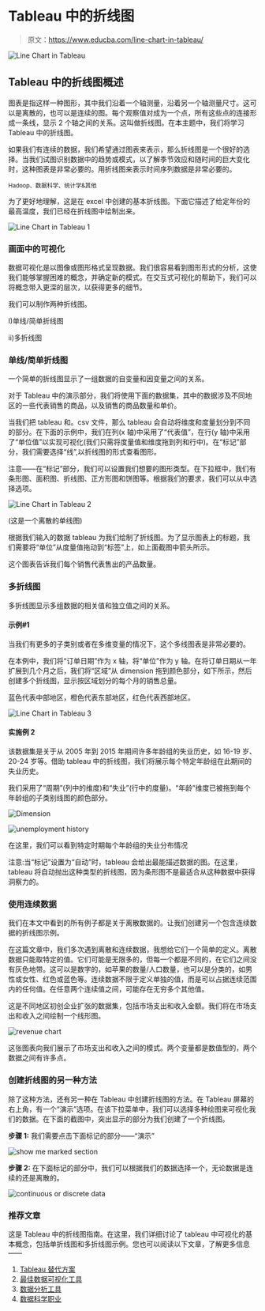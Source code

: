 # Tableau 中的折线图

> 原文：<https://www.educba.com/line-chart-in-tableau/>

![Line Chart in Tableau](img/369c7f5f57ebe3d334e4f19925d263de.png)



## Tableau 中的折线图概述

图表是指这样一种图形，其中我们沿着一个轴测量，沿着另一个轴测量尺寸。这可以是离散的，也可以是连续的图。每个观察值对成为一个点，所有这些点的连接形成一条线，显示 2 个轴之间的关系。这叫做折线图。在本主题中，我们将学习 Tableau 中的折线图。

如果我们有连续的数据，我们希望通过图表来表示，那么折线图是一个很好的选择。当我们试图识别数据中的趋势或模式，以了解季节效应和随时间的巨大变化时，这种图表是非常必要的。用折线图来表示时间序列数据是非常必要的。

<small>Hadoop、数据科学、统计学&其他</small>

为了更好地理解，这是在 excel 中创建的基本折线图。下面它描述了给定年份的最高温度，我们已经在折线图中绘制出来。

![Line Chart in Tableau 1](img/df34b205a5e8f51c309f1fe0953a1887.png)



### 画面中的可视化

数据可视化是以图像或图形格式呈现数据。我们很容易看到图形形式的分析，这使我们能够掌握困难的概念，并确定新的模式。在交互式可视化的帮助下，我们可以将概念带入更深的层次，以获得更多的细节。

我们可以制作两种折线图。

I)单线/简单折线图

ii)多折线图

### 单线/简单折线图

一个简单的折线图显示了一组数据的自变量和因变量之间的关系。

对于 Tableau 中的演示部分，我们将使用下面的数据集，其中的数据涉及不同地区的一些代表销售的商品，以及销售的商品数量和单价。

当我们把 tableau 和。csv 文件，那么 tableau 会自动将维度和度量划分到不同的部分。在下面的示例中，我们在列(x 轴)中采用了“代表值”，在行(y 轴)中采用了“单位值”以实现可视化(我们只需将度量值和维度拖到列和行中)。在“标记”部分，我们需要选择“线”,以折线图的形式查看图形。

注意——在“标记”部分，我们可以设置我们想要的图形类型。在下拉框中，我们有条形图、面积图、折线图、正方形图和饼图等。根据我们的要求，我们可以从中选择选项。

![Line Chart in Tableau 2](img/1e84801c206718252831f7ac62ad2de4.png)



(这是一个离散的单线图)

根据我们输入的数据 tableau 为我们绘制了折线图。为了显示图表上的标题，我们需要将“单位”从度量值拖动到“标签”上，如上面截图中箭头所示。

这个图表告诉我们每个销售代表售出的产品数量。

### 多折线图

多折线图显示多组数据的相关值和独立值之间的关系。

#### 示例#1

当我们有更多的子类别或者在多维变量的情况下，这个多线图表是非常必要的。

在本例中，我们将“订单日期”作为 x 轴，将“单位”作为 y 轴。在将订单日期从一年扩展到几个月之后，我们将“区域”从 dimension 拖到颜色部分，如下所示，然后创建多个折线图，显示按区域划分的每个月的销售总量。

蓝色代表中部地区，橙色代表东部地区，红色代表西部地区。

![Line Chart in Tableau 3](img/9b3783c9aae4fae5e22742d7dda3f6ca.png)



#### 实施例 2

该数据集是关于从 2005 年到 2015 年期间许多年龄组的失业历史，如 16-19 岁、20-24 岁等。借助 tableau 中的折线图，我们将展示每个特定年龄组在此期间的失业历史。

我们采用了“周期”(列中的维度)和“失业”(行中的度量)。“年龄”维度已被拖到每个年龄组的子类别线图的颜色部分。

![Dimension](img/f137900d0aa4763e8ea07475c9831a5d.png)



![unemployment history](img/8871f176108a67d02c7e9e426e6b79d6.png)



在这里，我们可以看到特定时期每个年龄组的失业分布情况

注意:当“标记”设置为“自动”时，tableau 会给出最能描述数据的图。在这里，tableau 将自动抛出这种类型的折线图，因为条形图不是最适合从这种数据中获得洞察力的。

### 使用连续数据

我们在本文中看到的所有例子都是关于离散数据的。让我们创建另一个包含连续数据的折线图示例。

在这篇文章中，我们多次遇到离散和连续数据，我想给它们一个简单的定义。离散数据只能取特定的值。它们可能是无限多的，但每一个都是不同的，在它们之间没有灰色地带。这可以是数字的，如苹果的数量/人口数量，也可以是分类的，如男性或女性、红色或蓝色等。连续数据不限于定义单独的值，而是可以占据连续范围内的任何值。在任意两个连续值之间，可能存在无穷多个其他值。

这是不同地区初创企业扩张的数据集，包括市场支出和收入金额。我们将在市场支出和收入之间绘制一个线形图。

![revenue chart](img/3eb0d367b7410e6e701976879ea009eb.png)



这张图表向我们展示了市场支出和收入之间的模式。两个变量都是数值型的，两个数据之间有许多点。

### 创建折线图的另一种方法

除了这种方法，还有另一种在 Tableau 中创建折线图的方法。在 Tableau 屏幕的右上角，有一个“演示”选项。在该下拉菜单中，我们可以选择多种绘图来可视化我们的数据。在下面的截图中，突出显示的部分为我们创建了一个折线图。

**步骤 1:** 我们需要点击下面标记的部分——“演示”

![show me marked section](img/3b6a05abc9b9339c780f324fce8325f5.png)



**步骤 2:** 在下面标记的部分中，我们可以根据我们的数据选择一个，无论数据是连续的还是离散的。

![continuous or discrete data](img/3e41d283828f2c5230a0d68259271bc4.png)



### 推荐文章

这是 Tableau 中的折线图指南。在这里，我们详细讨论了 tableau 中可视化的基本概念，包括单折线图和多折线图示例。您也可以阅读以下文章，了解更多信息——

1.  [Tableau 替代方案](https://www.educba.com/tableau-alternatives/)
2.  [最佳数据可视化工具](https://www.educba.com/best-data-visualization-tools/)
3.  [数据分析工具](https://www.educba.com/data-analysis-tools/)
4.  [数据科学职业](https://www.educba.com/data-science-career/)





